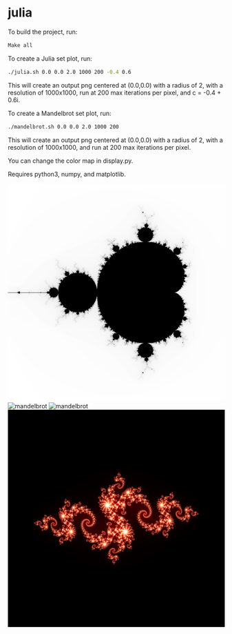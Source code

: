 # julia
To build the project, run:
```bash
Make all
```

To create a Julia set plot, run:
```bash
./julia.sh 0.0 0.0 2.0 1000 200 -0.4 0.6
```

This will create an output png centered at (0.0,0.0) with a radius of 2, with a resolution of 1000x1000, run at 200 max iterations per pixel, and c = -0.4 + 0.6i.

To create a Mandelbrot set plot, run:
```bash
./mandelbrot.sh 0.0 0.0 2.0 1000 200
```

This will create an output png centered at (0.0,0.0) with a radius of 2, with a resolution of 1000x1000, and run at 200 max iterations per pixel.

You can change the color map in display.py.

Requires python3, numpy, and matplotlib.

![mandelbrot](resources/mandelbrot0.png)
![mandelbrot](resources/mandelbrot1.png)
![mandelbrot](resources/mandelbrot2.png)
![julia](resources/julia.png)